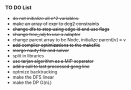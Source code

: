 ### TO DO List
* ~~do not initialize all n^2 variables.~~
* ~~make an array of expr to deg2 constraints~~
* ~~change dfs to stop using edge id and use flags~~
* ~~change tree_adj to use a adaptor~~
* ~~change parent array to be Node, initialize parent[v] = v~~
* ~~add compiler optimizations to the makefile~~
* ~~merge nauty file and solver~~
* split in libraries
* ~~use tarjan algorithm as a MIP separator~~
* ~~add a call to last processed geng line~~
* optmize backtracking
* make the DFS linear
* make the DP O(nL)
